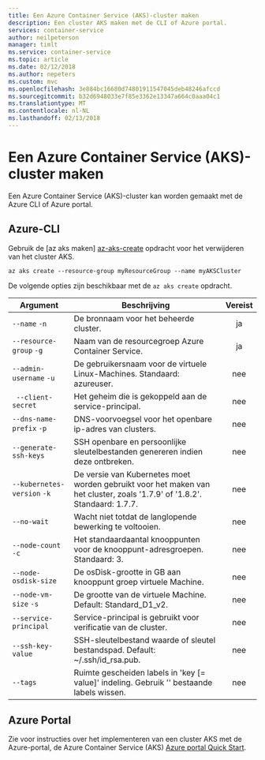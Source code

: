 ```yaml
---
title: Een Azure Container Service (AKS)-cluster maken
description: Een cluster AKS maken met de CLI of Azure portal.
services: container-service
author: neilpeterson
manager: timlt
ms.service: container-service
ms.topic: article
ms.date: 02/12/2018
ms.author: nepeters
ms.custom: mvc
ms.openlocfilehash: 3e884bc16680d74801911547045deb48246afccd
ms.sourcegitcommit: b32d6948033e7f85e3362e13347a664c0aaa04c1
ms.translationtype: MT
ms.contentlocale: nl-NL
ms.lasthandoff: 02/13/2018
---
```

# <a name="create-an-azure-container-service-aks-cluster"></a>Een Azure Container Service (AKS)-cluster maken

Een Azure Container Service (AKS)-cluster kan worden gemaakt met de Azure CLI of Azure portal.

## <a name="azure-cli"></a>Azure-CLI

Gebruik de [az aks maken] [ az-aks-create] opdracht voor het verwijderen van het cluster AKS.

```azurecli-interactive
az aks create --resource-group myResourceGroup --name myAKSCluster
```

De volgende opties zijn beschikbaar met de `az aks create` opdracht.

| Argument | Beschrijving | Vereist |
|---|---|:---:|
| `--name` `-n` | De bronnaam voor het beheerde cluster. | ja |
| `--resource-group` `-g` | Naam van de resourcegroep Azure Container Service. | ja |
| `--admin-username` `-u` | De gebruikersnaam voor de virtuele Linux-Machines.  Standaard: azureuser. | nee |
| ` --client-secret` | Het geheim die is gekoppeld aan de service-principal. | nee |
| `--dns-name-prefix` `-p` | DNS-voorvoegsel voor het openbare ip-adres van clusters. | nee |
| `--generate-ssh-keys` | SSH openbare en persoonlijke sleutelbestanden genereren indien deze ontbreken. | nee |
| `--kubernetes-version` `-k` | De versie van Kubernetes moet worden gebruikt voor het maken van het cluster, zoals '1.7.9' of '1.8.2'.  Standaard: 1.7.7. | nee |
| `--no-wait` | Wacht niet totdat de langlopende bewerking te voltooien. | nee |
| `--node-count` `-c` | Het standaardaantal knooppunten voor de knooppunt-adresgroepen.  Standaard: 3. | nee |
| `--node-osdisk-size` | De osDisk-grootte in GB aan knooppunt groep virtuele Machine. | nee |
| `--node-vm-size` `-s` | De grootte van de virtuele Machine.  Default: Standard_D1_v2. | nee |
| `--service-principal` | Service-principal is gebruikt voor verificatie van de cluster. | nee |
| `--ssh-key-value` | SSH-sleutelbestand waarde of sleutel bestandspad.  Default: ~/.ssh/id_rsa.pub. | nee |
| `--tags` | Ruimte gescheiden labels in 'key [= value]' indeling. Gebruik '' bestaande labels wissen. | nee |

## <a name="azure-portal"></a>Azure Portal

Zie voor instructies over het implementeren van een cluster AKS met de Azure-portal, de Azure Container Service (AKS) [Azure portal Quick Start][aks-portal-quickstart]. 

<!-- LINKS - internal -->
[az-aks-create]: /cli/azure/aks?view=azure-cli-latest#az_aks_create
[aks-portal-quickstart]: kubernetes-walkthrough-portal.md